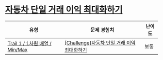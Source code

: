 # [자동차 단일 거래 이익 최대화하기](https://www.codetree.ai/trails/complete/curated-cards/challenge-max-profit-of-single-car)

|유형|문제 경험치|난이도|
|---|---|---|
|[Trail 1 / 1차원 배열 / Min/Max](https://www.codetree.ai/trail-info/novice-low/)|[[Challenge]자동차 단일 거래 이익 최대화하기](https://www.codetree.ai/trails/complete/curated-cards/challenge-max-profit-of-single-car/)|보통|

